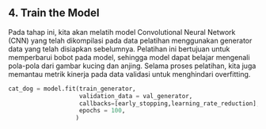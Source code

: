 ## **4. Train the Model**
Pada tahap ini, kita akan melatih model Convolutional Neural Network (CNN) yang telah dikompilasi pada data pelatihan menggunakan generator data yang telah disiapkan sebelumnya. Pelatihan ini bertujuan untuk memperbarui bobot pada model, sehingga model dapat belajar mengenali pola-pola dari gambar kucing dan anjing. Selama proses pelatihan, kita juga memantau metrik kinerja pada data validasi untuk menghindari overfitting.
```python
cat_dog = model.fit(train_generator,
                    validation_data = val_generator,
                    callbacks=[early_stopping,learning_rate_reduction],
                    epochs = 100,
                   )
```
